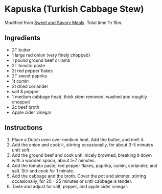 # Kapuska (Turkish Cabbage Stew)

Modified from [Sweet and Savory Meals](https://sweetandsavorymeals.com/turkish-cabbage-stew/). Total time 1h 15m.

## Ingredients

*   2T butter
*   1 large red onion (very finely chopped)
*   1 pound  ground beef or lamb
*   2T tomato paste
*   2t red pepper flakes
*   2T sweet paprika
*   1t cumin
*   2t dried coriander
*   salt & pepper
*   1 medium cabbage head, thick stem removed, washed and roughly chopped
*   2c beef broth
*   Apple cider vinegar

## Instructions

1.  Place a Dutch oven over medium heat. Add the butter, and melt it.
2.  Add the onion and cook it, stirring occasionally, for about 3-5 minutes until soft.
3.  Add the ground beef and cook until nicely browned, breaking it down with a wooden spoon, about 5-7 minutes.
4.  Add the tomato paste, red pepper flakes, paprika, cumin, coriander, and salt. Stir and cook for 1 minute.
5.  Add the cabbage and the broth. Cover the pot and simmer, stirring occasionally, for 20 - 25 minutes or until cabbage is tender.
6.  Taste and adjust for salt, pepper, and apple cider vinegar.
